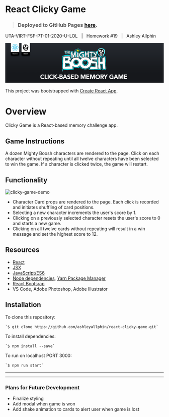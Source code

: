 **React Clicky Game**
======

> ### Deployed to GitHub Pages [here](https://ashleyallphin.github.io/clicky-game/).

UTA-VIRT-FSF-PT-01-2020-U-LOL&nbsp;&nbsp;&nbsp;|&nbsp;&nbsp;&nbsp;Homework #19&nbsp;&nbsp;&nbsp;|&nbsp;&nbsp;&nbsp;Ashley Allphin

![clicky-game-banner](src/assets/images/Banner-ReactClickyGame.png)

This project was bootstrapped with [Create React App](https://github.com/facebookincubator/create-react-app).

# Overview

Clicky Game is a React-based memory challenge app.

## Game Instructions
A dozen Mighty Boosh characters are rendered to the page.  Click on each character without repeating until all twelve characters have been selected to win the game.  If a character is clicked twice, the game will restart.

## Functionality

![clicky-game-demo](src/assets/images/Demo-ReactClickyGame.gif)

- Character Card props are rendered to the page.  Each click is recorded and initiates shuffling of card positions.
- Selecting a new character increments the user's score by 1.
- Clicking on a previously selected character resets the user's score to 0 and starts a new game.
- Clicking on all twelve cards without repeating will result in a win message and set the highest score to 12.

## Resources
* [React](https://reactjs.org/)
* [JSX](https://reactjs.org/docs/introducing-jsx.html)
* [JavaScript/ES6](http://es6-features.org/#Constants)
* [Node dependencies](https://nodejs.org/en/), [Yarn Package Manager](https://yarnpkg.com/)
* [React Bootsrap](https://react-bootstrap.github.io/)
* VS Code, Adobe Photoshop, Adobe Illustrator

## Installation
To clone this repository:

    `$ git clone https://github.com/ashleyallphin/react-clicky-game.git`


To install dependencies:

    `$ npm install --save`

To run on localhost PORT 3000:

    `$ npm run start`

<hr>
<hr>

### Plans for Future Development
- Finalize styling
- Add modal when game is won
- Add shake animation to cards to alert user when game is lost


